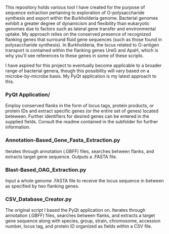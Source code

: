 This repository holds various tool I have created for the purpose of sequence extraction pertaining to exploration of O-polysaccharide synthesis and export within the Burkholderia genome. Bacterial genomes exhibit a greater degree of dynamicism and flexibility than eukaryotic genomes due to factors such as lateral gene transfer and environmental uptake. My approach relies on the conserved presence of recognized flanking genes that surround fluid gene sequences (such as those found in polysaccharide synthesis). In Burkholderia, the locus related to O-antigen transport is contained within the flanking genes UreG and ApaH, which is why you'll see references to these genes in some of these scripts.

I have aspired for this project to eventually become applicable to a broader range of bacterial genera, though this possibility will vary based on a microbe-by-microbe basis. My PyQt application is my latest approach to this. 

### PyQt Application/
Employ conserved flanks in the form of locus tags, protein products, or protein IDs and extract specific genes (or the entire set of genes) located beteween. Further identifiers for desired genes can be entered in the supplied fields. Consult the readme contained in the subfolder for further information. 

### Annotation-Based_Gene_Fasta_Extraction.py
Iterates through annotation (.GBFF) files, searches between flanks, and extracts target gene sequence. Outputs a .FASTA file.

### Blast-Based_OAG_Extraction.py
Input a whole genome .FASTA file to receive the locus sequence in between as specified by two flanking genes.

### CSV_Database_Creator.py
The original script I based the PyQt application on. Iterates through annotation (.GBFF) files, searches between flanks, and 
extracts a target gene sequence along with species, group, strain, chromosome, accession number, locus tag, and protein ID organized as fields within a CSV file.

